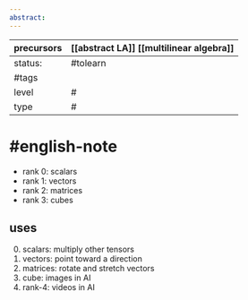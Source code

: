 ```yaml
---
abstract:
---
```

| precursors | [[abstract LA]] [[multilinear algebra]] |
| ---------- | --------------------------------------------------- |
| status:    | #tolearn                                            |
| #tags      |                                                     |
| level      | #                                                   |
| type       | #                         |
# #english-note 
- rank 0: scalars
- rank 1: vectors
- rank 2: matrices
- rank 3: cubes
## uses
0. scalars: multiply other tensors
1. vectors: point toward a direction
2. matrices: rotate and stretch vectors
3. cube: images in AI
4. rank-4: videos in AI